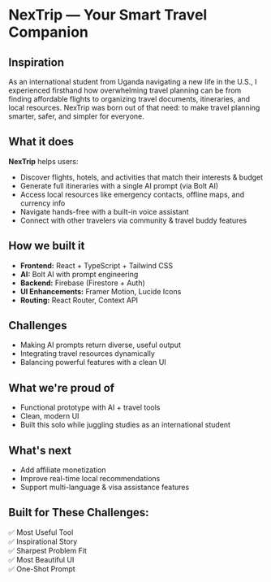 # NexTrip — Your Smart Travel Companion

##  Inspiration  
As an international student from Uganda navigating a new life in the U.S., I experienced firsthand how overwhelming travel planning can be from finding affordable flights to organizing travel documents, itineraries, and local resources. NexTrip was born out of that need: to make travel planning smarter, safer, and simpler for everyone.

##  What it does  
**NexTrip** helps users:
- Discover flights, hotels, and activities that match their interests & budget  
- Generate full itineraries with a single AI prompt (via Bolt AI)  
- Access local resources like emergency contacts, offline maps, and currency info  
- Navigate hands-free with a built-in voice assistant  
- Connect with other travelers via community & travel buddy features  

##  How we built it  
- **Frontend:** React + TypeScript + Tailwind CSS  
- **AI:** Bolt AI with prompt engineering  
- **Backend:** Firebase (Firestore + Auth)  
- **UI Enhancements:** Framer Motion, Lucide Icons  
- **Routing:** React Router, Context API

##  Challenges  
- Making AI prompts return diverse, useful output  
- Integrating travel resources dynamically  
- Balancing powerful features with a clean UI

##  What we're proud of  
- Functional prototype with AI + travel tools  
- Clean, modern UI  
- Built this solo while juggling studies as an international student

##  What's next  
- Add affiliate monetization  
- Improve real-time local recommendations  
- Support multi-language & visa assistance features

##  Built for These Challenges:
✅ Most Useful Tool  
✅ Inspirational Story  
✅ Sharpest Problem Fit  
✅ Most Beautiful UI  
✅ One-Shot Prompt


